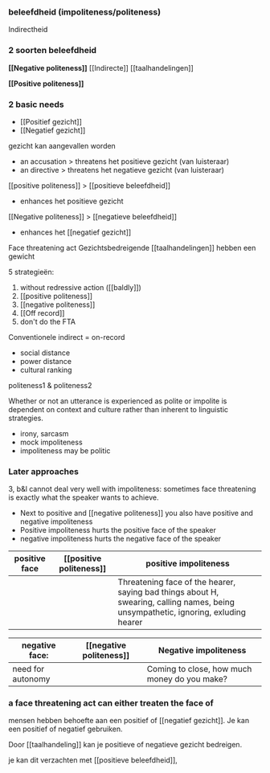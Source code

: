### beleefdheid (impoliteness/politeness)

Indirectheid
### 2 soorten beleefdheid
**[[Negative politeness]]**
[[Indirecte]] [[taalhandelingen]]

**[[Positive politeness]]**

### 2 basic needs
- [[Positief gezicht]]
- [[Negatief gezicht]]

gezicht kan aangevallen worden
- an accusation > threatens het positieve gezicht (van luisteraar)
- an directive > threatens het negatieve gezicht (van luisteraar)

[[positive politeness]] > [[positieve beleefdheid]]
- enhances het positieve gezicht

[[Negative politeness]] > [[negatieve beleefdheid]]
- enhances het [[negatief gezicht]]


Face threatening act
Gezichtsbedreigende [[taalhandelingen]] hebben een gewicht

5 strategieën:
1. without redressive action ([[baldly]])
2. [[positive politeness]]
3. [[negative politeness]]
4. [[Off record]]
5. don't do the FTA

Conventionele indirect = on-record

- social distance
- power distance
- cultural ranking

politeness1 & politeness2

Whether or not an utterance is experienced as polite or impolite is dependent on context and culture rather than inherent to linguistic strategies.
- irony, sarcasm
- mock impoliteness
- impoliteness
may be politic

### Later approaches
3, b&l cannot deal very well with impoliteness: sometimes face threatening is exactly what the speaker wants to achieve.
- Next to positive and [[negative politeness]] you also have positive and negative impoliteness
- Positive impoliteness hurts the positive face of the speaker
- negative impoliteness hurts the negative face of the speaker


| positive face | [[positive politeness]] | positive impoliteness                                                                                                              |
| ------------- | ------------------- | ---------------------------------------------------------------------------------------------------------------------------------- |
|               |                     | Threatening face of the hearer, saying bad things about H, swearing, calling names, being unsympathetic, ignoring, exluding hearer | 


| negative face:    | [[negative politeness]]     | Negative impoliteness                        |
| ----------------- | --- | -------------------------------------------- |
| need for autonomy |     | Coming to close, how much money do you make? |

### a face threatening act can either treaten the face of 

mensen hebben behoefte aan een positief of [[negatief gezicht]]. Je kan een positief of negatief gebruiken. 

Door [[taalhandeling]] kan je positieve of negatieve gezicht bedreigen.

je kan dit verzachten met [[positieve beleefdheid]],
